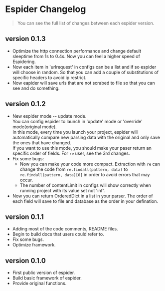 # Espider Changelog

>You can see the full list of changes between each espider version.  

## version 0.1.3

- Optimize the http connection performance and change default sleeptime from 1s to 0.4s. Now you can feel a higher speed of Espidering.  
- Now each item in 'urlrequest' in configs can be a list and if so espider will choose in random. So that you can add a couple of substitutions of specific headers to avoid ip restrict.  
- Now eapider will save urls that are not scrabed to file so that you can see and do something.  

## version 0.1.2

- New espider mode -- update mode.  
  You can config espider to launch in 'update' mode or 'override' mode(original mode).  
  In this mode, every time you launch your project, espider will automatically compare new parsing data with the original and only save the ones that have changed.  
  If you want to use this mode, you should make your paser return an specific order of fields. For `re` user, see the 3rd changes.
- Fix some bugs:  
  * Now you can make your code more compact. Extraction with `re` can change the code from `re.findall(pattern, data)` to `re.findall(pattern, data)[0]` in order to avoid errors that may occur.  
  * The number of contentLimit in configs will show correctly when running project with its value set not 'inf'.  
- Now you can return OrderedDict in a list in your parser. The order of each field will save to file and database as the order in your defination.

## version 0.1.1

- Adding most of the code comments, README files.
- Begin to build docs that users could refer to.
- Fix some bugs.
- Optimize framework.

## version 0.1.0  

- First public version of espider.
- Build basic framework of espider.  
- Provide original functions.